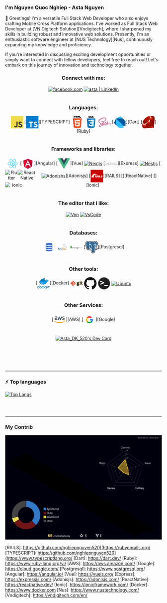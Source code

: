 ### I'm Nguyen Quoc Nghiep - Asta Nguyen

👋 Greetings! I'm a versatile Full Stack Web Developer who also enjoys crafting Mobile Cross Platform applications. I've worked as Full Stack Web Developer at [VN Digitech Solution][Vndigitech], where I sharpened my skills in building robust and innovative web solutions. Presently, I'm an enthusiastic software engineer at [NUS Technology][Nus], continuously expanding my knowledge and proficiency.

If you're interested in discussing exciting development opportunities or simply want to connect with fellow developers, feel free to reach out! Let's embark on this journey of innovation and technology together.

<!-- ### Mp3 Playing 🎧
[<img src="https://static-zmp3.zadn.vn/skins/common/logo600.png" alt="Asta Spotify Playing" width="350" />](https://zingmp3.vn/video-clip/Que-Huong-Viet-Nam-Anh-Khang-Suboi/ZWZ9DE6F.html) -->

<div align="center">

### Connect with me:

[<img align="center" alt="facebook.com" width="40px" src="https://www.facebook.com/images/fb_icon_325x325.png" />][website]
[<img align="center" alt="asta | LinkedIn" width="40px" src="https://sotaydoanhtri.com/wp-content/uploads/2019/11/Linked-Helper.png" />][linkedin]
<br />
<br />

### Languages:

[<img align="center" alt="JavaScript" width="40px" src="https://raw.githubusercontent.com/github/explore/80688e429a7d4ef2fca1e82350fe8e3517d3494d/topics/javascript/javascript.png" />][JS]
[<img align="center" alt="TypeScript" width="40px" src="https://raw.githubusercontent.com/github/explore/80688e429a7d4ef2fca1e82350fe8e3517d3494d/topics/typescript/typescript.png" />][TYPESCRIPT]
[<img align="center" alt="HTML5" width="40px" src="https://raw.githubusercontent.com/github/explore/80688e429a7d4ef2fca1e82350fe8e3517d3494d/topics/html/html.png" />][HTML]
[<img align="center" alt="CSS3" width="40px" src="https://raw.githubusercontent.com/github/explore/80688e429a7d4ef2fca1e82350fe8e3517d3494d/topics/css/css.png" />][CSS]
[<img align="center" alt="Sass" width="40px" src="https://raw.githubusercontent.com/github/explore/80688e429a7d4ef2fca1e82350fe8e3517d3494d/topics/sass/sass.png" />][SCSS]
[<img align="center" alt="Rails" width="40px" src="https://raw.githubusercontent.com/github/explore/80688e429a7d4ef2fca1e82350fe8e3517d3494d/topics/dart/dart.png" />][Dart]
[<img align="center" alt="Rails" width="40px" src="https://raw.githubusercontent.com/github/explore/80688e429a7d4ef2fca1e82350fe8e3517d3494d/topics/ruby/ruby.png" />][Ruby]
<br />
<br />

### Frameworks and libraries:

[<img align="center" alt="React" width="40px" src="https://raw.githubusercontent.com/github/explore/80688e429a7d4ef2fca1e82350fe8e3517d3494d/topics/react/react.png" />][REACT]
[<img align="center" alt="Angular" width="40px" src="https://raw.githubusercontent.com/github/explore/80688e429a7d4ef2fca1e82350fe8e3517d3494d/topics/angular/angular.png" />][Angular]
[<img align="center" alt="Vue" width="40px" src="https://raw.githubusercontent.com/github/explore/80688e429a7d4ef2fca1e82350fe8e3517d3494d/topics/vue/vue.png" />][Vue]
[<img align="center" alt="Nextjs" width="40px" src="https://ebudezain.com/compress/70/upload/images/image%28162%29.png?v=1.1.28" />][Nextjs]
[<img align="center" alt="Expressjs" width="40px" src="https://raw.githubusercontent.com/github/explore/80688e429a7d4ef2fca1e82350fe8e3517d3494d/topics/express/express.png" />][Express]
[<img align="center" alt="Nestjs" width="40px" src="https://www.npmjs.com/npm-avatar/eyJhbGciOiJIUzI1NiIsInR5cCI6IkpXVCJ9.eyJhdmF0YXJVUkwiOiJodHRwczovL3MuZ3JhdmF0YXIuY29tL2F2YXRhci9lZDI1OTU4NzA0MWM1YWI3OWYyNGNiMWUzNDFmMGEzNz9zaXplPTQ5NiZkZWZhdWx0PXJldHJvIn0.IzZqdsWtWHs8NRRx_Vfy2HB5PMKb6Z-UcCq0fVg7-Xc" />][Nestjs]
[<img align="center" alt="Adonishs" width="40px" src="https://camo.githubusercontent.com/6d152803002dc6ad23218837402cceade15a3f4d6ae60e9b3b3b7e2ff6c72d8f/68747470733a2f2f7265732e636c6f7564696e6172792e636f6d2f61646f6e69736a732f696d6167652f75706c6f61642f715f3130302f76313439373131323637382f61646f6e69732d707572706c655f707a6b6d7a742e737667" />][Adonisjs]
[<img align="center" alt="Rails" width="40px"
src="https://raw.githubusercontent.com/github/explore/80688e429a7d4ef2fca1e82350fe8e3517d3494d/topics/rails/rails.png" />][RAILS]
[<img align="left" alt="Flutter" width="40px" src="https://cdn-images-1.medium.com/max/1200/1*5-aoK8IBmXve5whBQM90GA.png" />][Flutter]
[<img align="left" alt="React Native" width="60px" height="40px" src="http://www.appcoda.com/wp-content/uploads/2015/04/react-native.png" />][ReactNative]
[<img align="left" alt="Ionic" width="60px" height="40px" src="https://jumpgrowth.com/wp-content/uploads/2022/07/ionic.png" />][Ionic]
<br />
<br />

### The editor that I like:

[<img align="center" alt="Vim" width="40px" src="https://camo.githubusercontent.com/67d8d32acb9aa6ef50a036e831334c538cbdb5756d3d42b5bf378212c394c8c7/68747470733a2f2f662e636c6f75642e6769746875622e636f6d2f6173736574732f3231313236322f323233373936332f32336562643565342d396264332d313165332d393136342d3262386165646165393032302e706e67" />][Nvim]
[<img align="center" alt="VsCode" width="40px" src="https://upload.wikimedia.org/wikipedia/commons/thumb/2/2d/Visual_Studio_Code_1.18_icon.svg/1200px-Visual_Studio_Code_1.18_icon.svg.png" />][Vscode]
<br />
<br />

### Databases:

[<img align="center" alt="SQL" width="40px" src="https://raw.githubusercontent.com/github/explore/80688e429a7d4ef2fca1e82350fe8e3517d3494d/topics/sql/sql.png" />][SQL]
[<img align="center" alt="MySQL" width="40px" src="https://raw.githubusercontent.com/github/explore/80688e429a7d4ef2fca1e82350fe8e3517d3494d/topics/mysql/mysql.png" />][MYSQL]
[<img align="center" alt="MongoDB" width="40px" src="https://raw.githubusercontent.com/github/explore/80688e429a7d4ef2fca1e82350fe8e3517d3494d/topics/mongodb/mongodb.png" />][MONGO]
[<img align="center" alt="Postgresql" width="40px" src="https://raw.githubusercontent.com/github/explore/80688e429a7d4ef2fca1e82350fe8e3517d3494d/topics/postgresql/postgresql.png" />][Postgresql]
<br />
<br />

### Other tools:

[<img align="center" alt="Docker" width="40px" src="https://raw.githubusercontent.com/github/explore/80688e429a7d4ef2fca1e82350fe8e3517d3494d/topics/docker/docker.png" />][Docker]
[<img align="center" alt="Git" width="40px" src="https://raw.githubusercontent.com/github/explore/80688e429a7d4ef2fca1e82350fe8e3517d3494d/topics/git/git.png" />][GIT]
[<img align="center" alt="GitHub" width="40px" src="https://raw.githubusercontent.com/github/explore/78df643247d429f6cc873026c0622819ad797942/topics/github/github.png" />][GITHUB]
[<img align="center" alt="Terminal" width="40px" src="https://raw.githubusercontent.com/github/explore/80688e429a7d4ef2fca1e82350fe8e3517d3494d/topics/terminal/terminal.png" />][TERMINAL]
[<img align="center" alt="Ubuntu" width="40px" src="https://icons.iconarchive.com/icons/papirus-team/papirus-apps/256/distributor-logo-ubuntu-icon.png" />][UBUNTU]
<br />
<br />

### Other Services:

[<img align="center" alt="AWS" width="40px" src="https://raw.githubusercontent.com/github/explore/80688e429a7d4ef2fca1e82350fe8e3517d3494d/topics/aws/aws.png" />][AWS]
[<img align="center" alt="Google" width="40px" src="https://raw.githubusercontent.com/github/explore/80688e429a7d4ef2fca1e82350fe8e3517d3494d/topics/google/google.png" />][Google]
<br />
<br />

<a href="https://app.daily.dev/AstaDK"><img src="https://api.daily.dev/devcards/d2b263a10a06431fb76eb8e32666ec01.png?r=yaw" width="400" alt="Asta_DK_520's Dev Card"/></a>

<br />
<br />

</div>

<!-- ---
### 📺 Several channels and articles to which I refer to learn technical

- [WebDevSimplified](https://www.youtube.com/@WebDevSimplified)
- [Devaslife](https://www.youtube.com/c/devaslife)
- [Daily.dev](https://daily.dev/)
- [Codedamn](https://www.youtube.com/@codedamn)
- [CleverProgrammer](https://www.youtube.com/@CleverProgrammer)
- [CodingGarden](https://www.youtube.com/@CodingGarden)
- [Developedbyed](https://www.youtube.com/@developedbyed)
- [DevonCrawford](https://www.youtube.com/@DevonCrawford)
--- -->

<!-- ### <summary>:zap: Github Stats</summary> -->
<!-- <picture>
  <source
    srcset="https://github-readme-stats.vercel.app/api?username=astadk&show_icons=true&theme=dark"
    media="(prefers-color-scheme: dark)"
  />
  <source
    srcset="https://github-readme-stats.vercel.app/api?username=astadk&show_icons=true"
    media="(prefers-color-scheme: light), (prefers-color-scheme: no-preference)"
  />
  <img src="https://github-readme-stats.vercel.app/api?astadk=anuraghazra&show_icons=true" />
</picture> -->

<br />
<br />

---

### <summary>:zap: Top languages</summary>

[![Top Langs](https://github-readme-stats.vercel.app/api/top-langs/?username=astadk&langs_count=20&layout=compact)](https://github.com/anuraghazra/github-readme-stats)

<br />
<br />

---

### My Contrib

![](./profile-3d-contrib/profile-night-rainbow.svg)

[website]: https://www.facebook.com/asta.nguyen.520/
[linkedin]: https://www.linkedin.com/in/nghiepnguyen520/
[Nextjs]: https://nextjs.org
[Nestjs]: https://nestjs.com
[Flutter]: https://flutter.dev/?gclid=CjwKCAjwkdL6BRAREiwA-kiczKjXJgHLgADsqlfFRwp4br1yL6vZbQP3_b89adg3taYxSVS0nSH_9xoCg7UQAvD_BwE&gclsrc=aw.dso
[Nvim]: https://neovim.io
[Vscode]: https://code.visualstudio.com
[HTML]: https://vi.wikipedia.org/wiki/HTML
[CSS]: https://sass-lang.com/guide
[SCSS]: https://sass-lang.com/guide
[JS]: https://www.w3schools.com/js/
[SQL]: https://www.w3schools.com/js/
[MYSQL]: https://www.w3schools.com/js/
[MONGO]: https://www.w3schools.com/js/
[REACT]: https://reactjs.org
[NODE]: https://nodejs.org/en/
[UBUNTU]: https://ubuntu.com
[GIT]: https://github.com/nghiepnguyen520
[GITHUB]: https://github.com/nghiepnguyen520
[TERMINAL]: https://github.com/nghiepnguyen520

[RAILS]: https://github.com/nghiepnguyen520](https://rubyonrails.org/
[TYPESCRIPT]: https://github.com/nghiepnguyen520](https://www.typescriptlang.org/
[Dart]: https://dart.dev/
[Ruby]: https://www.ruby-lang.org/vi/
[AWS]: https://aws.amazon.com/
[Google]: https://cloud.google.com/
[Postgresql]: https://www.postgresql.org/
[Angular]: https://angular.io/
[Vue]: https://vuejs.org/
[Express]: https://expressjs.com/
[Adonisjs]: https://adonisjs.com/
[ReactNative]: https://reactnative.dev/
[Ionic]: https://ionicframework.com/
[Docker]: https://www.docker.com
[Nus]: https://www.nustechnology.com/
[Vndigitech]: https://vndigitech.com/en/

